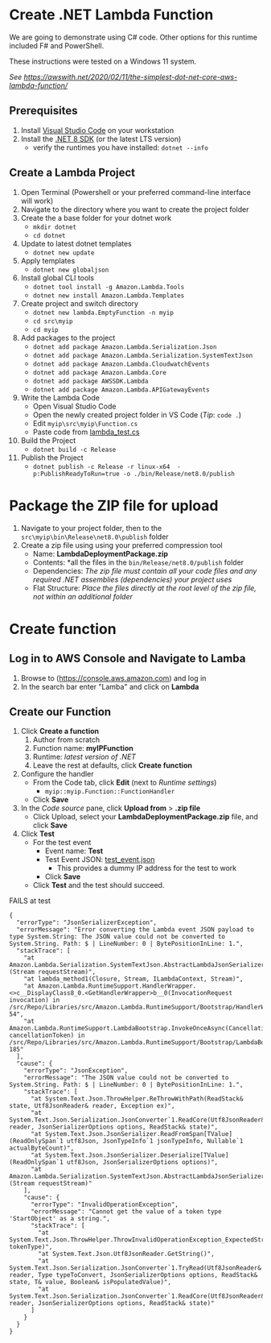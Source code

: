 # Create .NET Lambda Function
We are going to demonstrate using C# code. Other options for this runtime included F# and PowerShell.

These instructions were tested on a Windows 11 system.

*See https://awswith.net/2020/02/11/the-simplest-dot-net-core-aws-lambda-function/*

## Prerequisites
1. Install [Visual Studio Code](https://code.visualstudio.com/download) on your workstation
2. Install the [.NET 8 SDK](https://dotnet.microsoft.com/download) (or the latest LTS version)
    - verify the runtimes you have installed: `dotnet --info`
## Create a Lambda Project
1. Open Terminal (Powershell or your preferred command-line interface will work)
2. Navigate to the directory where you want to create the project folder
3. Create the a base folder for your dotnet work
    - `mkdir dotnet`
    - `cd dotnet`
4. Update to latest dotnet templates
    - `dotnet new update`
5. Apply templates
    - `dotnet new globaljson`
6. Install global CLI tools
    -  `dotnet tool install -g Amazon.Lambda.Tools`
    -  `dotnet new install Amazon.Lambda.Templates`
8. Create project and switch directory
    - `dotnet new lambda.EmptyFunction -n myip`
    - `cd src\myip`
    - `cd myip`
9. Add packages to the project
    - `dotnet add package Amazon.Lambda.Serialization.Json`
    - `dotnet add package Amazon.Lambda.Serialization.SystemTextJson`
    - `dotnet add package Amazon.Lambda.CloudwatchEvents`
    - `dotnet add package Amazon.Lambda.Core`
    - `dotnet add package AWSSDK.Lambda`
    - `dotnet add package Amazon.Lambda.APIGatewayEvents`
10. Write the Lambda Code
    - Open Visual Studio Code
    - Open the newly created project folder in VS Code (*Tip*: `code .`)
    - Edit `myip\src\myip\Function.cs`
    - Paste code from [lambda_test.cs](lambda_test.cs)
11. Build the Project
    - `dotnet build -c Release`
12. Publish the Project
    - `dotnet publish -c Release -r linux-x64  -p:PublishReadyToRun=true -o ./bin/Release/net8.0/publish`
# Package the ZIP file for upload
1. Navigate to your project folder, then to the `src\myip\bin\Release\net8.0\publish` folder
2. Create a zip file using using your preferred compression tool
    - Name: **LambdaDeploymentPackage.zip**
    - Contents: *all the files in the `bin/Release/net8.0/publish` folder
    - Dependencies: *The zip file must contain all your code files and any required .NET assemblies (dependencies) your project uses*
    - Flat Structure: *Place the files directly at the root level of the zip file, not within an additional folder*
# Create function
## Log in to AWS Console and Navigate to Lamba
1. Browse to (https://console.aws.amazon.com) and log in
2. In the search bar enter "Lamba" and click on **Lambda**
## Create our Function
1. Click **Create a function**
    1. Author from scratch
    2. Function name: **myIPFunction**
    3. Runtime: *latest version of .NET*
    4. Leave the rest at defaults, click **Create function**
2. Configure the handler
    - From the Code tab, click **Edit** (next to *Runtime settings*)
      - `myip::myip.Function::FunctionHandler`
    - Click **Save**
2. In the *Code source* pane, click **Upload from** > **.zip file**
    - Click Upload, select your **LambdaDeploymentPackage.zip** file, and click **Save**
4. Click **Test**
    - For the test event
      - Event name: **Test**
      - Test Event JSON: [test_event.json](test_event.json)
        - This provides a dummy IP address for the test to work
      - Click **Save**
    - Click **Test** and the test should succeed.

FAILS at test

~~~
{
  "errorType": "JsonSerializerException",
  "errorMessage": "Error converting the Lambda event JSON payload to type System.String: The JSON value could not be converted to System.String. Path: $ | LineNumber: 0 | BytePositionInLine: 1.",
  "stackTrace": [
    "at Amazon.Lambda.Serialization.SystemTextJson.AbstractLambdaJsonSerializer.Deserialize[T](Stream requestStream)",
    "at lambda_method1(Closure, Stream, ILambdaContext, Stream)",
    "at Amazon.Lambda.RuntimeSupport.HandlerWrapper.<>c__DisplayClass8_0.<GetHandlerWrapper>b__0(InvocationRequest invocation) in /src/Repo/Libraries/src/Amazon.Lambda.RuntimeSupport/Bootstrap/HandlerWrapper.cs:line 54",
    "at Amazon.Lambda.RuntimeSupport.LambdaBootstrap.InvokeOnceAsync(CancellationToken cancellationToken) in /src/Repo/Libraries/src/Amazon.Lambda.RuntimeSupport/Bootstrap/LambdaBootstrap.cs:line 185"
  ],
  "cause": {
    "errorType": "JsonException",
    "errorMessage": "The JSON value could not be converted to System.String. Path: $ | LineNumber: 0 | BytePositionInLine: 1.",
    "stackTrace": [
      "at System.Text.Json.ThrowHelper.ReThrowWithPath(ReadStack& state, Utf8JsonReader& reader, Exception ex)",
      "at System.Text.Json.Serialization.JsonConverter`1.ReadCore(Utf8JsonReader& reader, JsonSerializerOptions options, ReadStack& state)",
      "at System.Text.Json.JsonSerializer.ReadFromSpan[TValue](ReadOnlySpan`1 utf8Json, JsonTypeInfo`1 jsonTypeInfo, Nullable`1 actualByteCount)",
      "at System.Text.Json.JsonSerializer.Deserialize[TValue](ReadOnlySpan`1 utf8Json, JsonSerializerOptions options)",
      "at Amazon.Lambda.Serialization.SystemTextJson.AbstractLambdaJsonSerializer.Deserialize[T](Stream requestStream)"
    ],
    "cause": {
      "errorType": "InvalidOperationException",
      "errorMessage": "Cannot get the value of a token type 'StartObject' as a string.",
      "stackTrace": [
        "at System.Text.Json.ThrowHelper.ThrowInvalidOperationException_ExpectedString(JsonTokenType tokenType)",
        "at System.Text.Json.Utf8JsonReader.GetString()",
        "at System.Text.Json.Serialization.JsonConverter`1.TryRead(Utf8JsonReader& reader, Type typeToConvert, JsonSerializerOptions options, ReadStack& state, T& value, Boolean& isPopulatedValue)",
        "at System.Text.Json.Serialization.JsonConverter`1.ReadCore(Utf8JsonReader& reader, JsonSerializerOptions options, ReadStack& state)"
      ]
    }
  }
}
~~~
